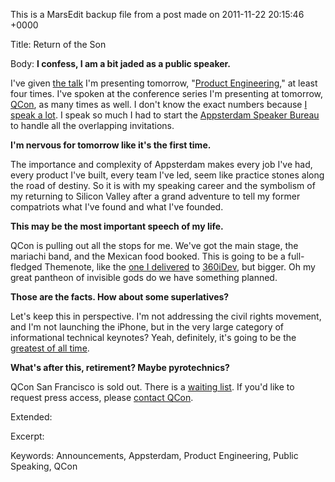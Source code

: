 This is a MarsEdit backup file from a post made on 2011-11-22 20:15:46 +0000

Title:
Return of the Son

Body:
<strong>I confess, I am a bit jaded as a public speaker.</strong>

I've given <a href="http://www.readwriteweb.com/enterprise/2011/09/app-genius-mike-lee-talks-prod.php">the talk</a> I'm presenting tomorrow, "<a href="http://www.infoq.com/presentations/Product-Engineering">Product Engineering</a>," at least four times. I've spoken at the conference series I'm presenting at tomorrow, <a href="http://www.infoq.com/presentations/Making-Apps-That-Dont-Suck">QCon</a>, as many times as well. I don't know the exact numbers because <a href="http://lanyrd.com/profile/bmf/past/">I speak a lot</a>. I speak so much I had to start the <a href="http://www.youtube.com/watch?v=6Jidkf7RggU">Appsterdam Speaker Bureau</a> to handle all the overlapping invitations. 

<strong>I'm nervous for tomorrow like it's the first time.</strong>

The importance and complexity of Appsterdam makes every job I've had, every product I've built, every team I've led, seem like practice stones along the road of destiny. So it is with my speaking career and the symbolism of my returning to Silicon Valley after a grand adventure to tell my former compatriots what I've found and what I've founded.

<strong>This may be the most important speech of my life.</strong>

QCon is pulling out all the stops for me. We've got the main stage, the mariachi band, and the Mexican food booked. This is going to be a full-fledged Themenote, like the <a href="http://www.tuaw.com/2011/09/13/360idev-mike-lee-talks-about-mariachi-project-engineering-and/">one I delivered<a> to <a href="http://360idev.com/">360iDev<a>, but bigger. Oh my great pantheon of invisible gods do we have something planned.

<strong>Those are the facts. How about some superlatives?</strong>

Let's keep this in perspective. I'm not addressing the civil rights movement, and I'm not launching the iPhone, but in the very large category of informational technical keynotes? Yeah, definitely, it's going to be the <a href="http://www.youtube.com/watch?v=GcnTU746Bhs">greatest of all time</a>.

<strong>What's after this, retirement? Maybe pyrotechnics?</strong>

QCon San Francisco is sold out. There is a <a href="https://docs.google.com/spreadsheet/viewform?pli=1&formkey=dGtBUlZPcmdRZEQ1dURwbFBjbk1qRnc6MQ#gid=0">waiting list</a>. If you'd like to request press access, please <a href="mailto:qcon@infoq.com?subject=Press%20Access%20to%20Mike%20Lee's%20Keynote">contact QCon</a>.

Extended:


Excerpt:


Keywords:
Announcements, Appsterdam, Product Engineering, Public Speaking, QCon